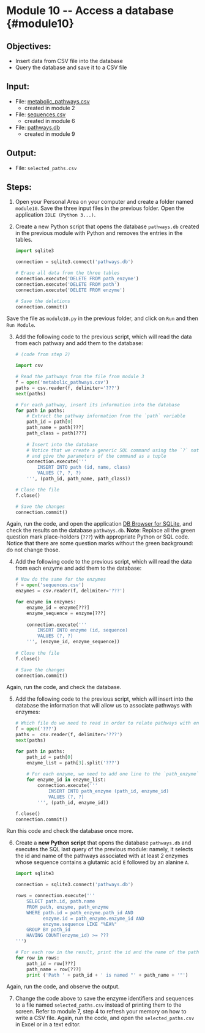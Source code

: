 # Module 10 -- Access a database {#module10}

## Objectives:

- Insert data from CSV file into the database
- Query the database and save it to a CSV file

## Input:

- File: [metabolic_pathways.csv](files/metabolic_pathways.csv)
    - created in module 2
- File: [sequences.csv](files/sequences.csv)
    - created in module 6
- File: [pathways.db](files/pathways.db)
    - created in module 9

## Output:

- File: `selected_paths.csv`

## Steps:

1. Open your Personal Area on your computer and create a folder named `module10`.
Save the three input files in the previous folder.
Open the application `IDLE (Python 3...)`.

2. Create a new Python script that opens the database `pathways.db` created in the previous module with Python and removes the entries in the tables.
    ```python
    import sqlite3
    
    connection = sqlite3.connect('pathways.db')
    
    # Erase all data from the three tables
    connection.execute('DELETE FROM path_enzyme')
    connection.execute('DELETE FROM path')
    connection.execute('DELETE FROM enzyme')
    
    # Save the deletions
    connection.commit()
    ```
Save the file as `module10.py` in the previous folder, and click on `Run` and then `Run Module`.

3. Add the following code to the previous script, which will read the data from each pathway and add them to the database:
    ```python
    # (code from step 2)
    
    import csv
    
    # Read the pathways from the file from module 3
    f = open('metabolic_pathways.csv')
    paths = csv.reader(f, delimiter='???')
    next(paths)
    
    # For each pathway, insert its information into the database
    for path in paths:
        # Extract the pathway information from the `path` variable
        path_id = path[0]
        path_name = path[???]
        path_class = path[???]
        
        # Insert into the database
        # Notice that we create a generic SQL command using the `?` notation
        # and give the parameters of the command as a tuple
        connection.execute('''
            INSERT INTO path (id, name, class)
            VALUES (?, ?, ?)
        ''', (path_id, path_name, path_class))
    
    # Close the file
    f.close()
    
    # Save the changes
    connection.commit()
    ```
Again, run the code, and open the application [DB Browser for SQLite](http://sqlitebrowser.org/), and check the results on the database `pathways.db`.
**Note**: Replace all the green question mark place-holders <span class="nobr">(`???`)</span> with appropriate Python or SQL code.
Notice that there are some question marks without the green background: do not change those.

4. Add the following code to the previous script, which will read the data from each enzyme and add them to the database:
    ```python
    # Now do the same for the enzymes
    f = open('sequences.csv')
    enzymes = csv.reader(f, delimiter='???')
    
    for enzyme in enzymes:
        enzyme_id = enzyme[???]
        enzyme_sequence = enzyme[???]
        
        connection.execute('''
            INSERT INTO enzyme (id, sequence)
            VALUES (?, ?)
        ''', (enzyme_id, enzyme_sequence))
        
    # Close the file
    f.close()
    
    # Save the changes
    connection.commit()
    ```
Again, run the code, and check the database.

5. Add the following code to the previous script, which will insert into the database the information that will allow us to associate pathways with enzymes:
    ```python
    # Which file do we need to read in order to relate pathways with enzymes?
    f = open('???')
    paths =  csv.reader(f, delimiter='???')
    next(paths)
    
    for path in paths:
        path_id = path[0]
        enzyme_list = path[3].split('???')
        
        # For each enzyme, we need to add one line to the `path_enzyme` table
        for enzyme_id in enzyme_list:
            connection.execute('''
                INSERT INTO path_enzyme (path_id, enzyme_id)
                VALUES (?, ?)
            ''', (path_id, enzyme_id))

    f.close()
    connection.commit()
    ```
Run this code and check the database once more.

6. Create a **new Python script** that opens the database `pathways.db` and executes the SQL last query of the previous module: namely, it selects the id and name of the pathways associated with at least 2 enzymes whose sequence contains a glutamic acid `E` followed by an alanine `A`.
    ```python
    import sqlite3

    connection = sqlite3.connect('pathways.db')

    rows = connection.execute('''
        SELECT path.id, path.name
        FROM path, enzyme, path_enzyme
        WHERE path.id = path_enzyme.path_id AND
              enzyme.id = path_enzyme.enzyme_id AND
              enzyme.sequence LIKE "%EA%"
        GROUP BY path_id
        HAVING COUNT(enzyme_id) >= ???
    ''')

    # For each row in the result, print the id and the name of the pathway
    for row in rows:
        path_id = row[???]
        path_name = row[???]
        print ('Path ' + path_id + ' is named "' + path_name + '"')
    ```
Again, run the code, and observe the output.

7. Change the code above to save the enzyme identifiers and sequences to a file named `selected_paths.csv` instead of printing them to the screen.
Refer to module 7, step 4 to refresh your memory on how to write a CSV file.
Again, run the code, and open the `selected_paths.csv` in Excel or in a text editor.
